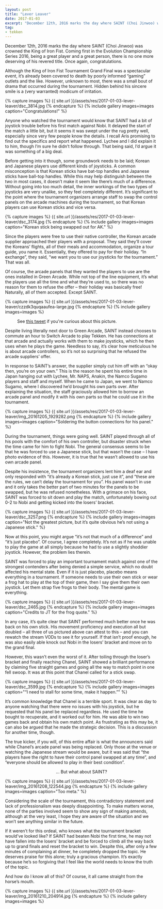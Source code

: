 ```yaml
---
layout: post
title: "Lever Leaver"
date: 2017-01-03
excerpt: "December 12th, 2016 marks the day where SAINT (Choi Jinwoo) was crowned the King of Iron Fist. But hidden behind his sincere smile is a (very warranted) modicum of irritation."
tag:
- tekken
---
```


December 12th, 2016 marks the day where SAINT (Choi Jinwoo) was crowned the King of Iron Fist. Coming first in the Evolution Championship Series 2016, being a great player and a great person, there is no one more deserving of his revered title. Once again, congratulations.

Although the King of Iron Fist Tournament Grand Final was a spectacular event, it’s already been covered to death by poorly informed “gaming” outlets and the like. However, unknown to most, there was a small bout of drama that occurred during the tournament. Hidden behind his sincere smile is a (very warranted) modicum of irritation.

{% capture images %}
    {{ site.url }}/assets/res/2017-01-03-lever-leaver/dsc_3814.jpg
{% endcapture %}
{% include gallery images=images caption="Congratulations!" %}

Anyone who watched the tournament would know that SAINT had a bit of joystick trouble before his first match against Nobi. It delayed the start of the match a little bit, but it seems it was swept under the rug pretty well, especially since very few people know the details. I recall Aris promising to find out the specifics and report what happened. Lychee and I did explain it to him, though I’m sure he didn’t follow through. That being said, I’d argue it was something of a big deal.

Before getting into it though, some groundwork needs to be laid; Korean and Japanese players use different kinds of joysticks. A common misconception is that Korean sticks have bat-top handles and Japanese sticks have ball-top handles. While this may help distinguish between the two in most cases, it doesn’t make it seem like there’s much of a difference. Without going into too much detail, the inner workings of the two types of joysticks are very unalike, so they feel completely different. It’s significant to the point where the tournament organizers arrange staff to swap the control panels on the arcade machines during the tournament, so that Korean players can use Korean sticks and vice versa.

{% capture images %}
    {{ site.url }}/assets/res/2017-01-03-lever-leaver/dsc_3174.jpg
{% endcapture %}
{% include gallery images=images caption="Korean stick being swapped out for AK." %}

Since the players were free to use their native controller, the Korean arcade supplier approached their players with a proposal. They said they’ll cover the Koreans’ flights, all of their meals and accommodation, organize a tour guide, you name it. Essentially, they offered to pay for their holiday. “In exchange”, they said, “we want you to use our joysticks for the tournament.” That was all.

Of course, the arcade panels that they wanted the players to use are the ones installed in Green Arcade. While not top of the line equipment, it’s what the players use all the time and what they’re used to, so there was no reason for them to refuse the offer – their holiday was basically free! Naturally, all of them accepted. Except SAINT.

{% capture images %}
    {{ site.url }}/assets/res/2017-01-03-lever-leaver/czzdk3quqaaufea-large.jpg
{% endcapture %}
{% include gallery images=images %}
<figure>
  <figcaption>See <a href="https://twitter.com/DCSUe0kR863VWP5/status/807936086680842240">this tweet</a> if you're curious about this picture.</figcaption>
</figure>

Despite living literally next door to Green Arcade, SAINT instead chooses to commute an hour to Switch Arcade to play Tekken. He has connections at that arcade and actually works with them to make joysticks, which he then uses when he plays the game. Needless to say, it’s clear how meticulous he is about arcade controllers, so it’s not so surprising that he refused the arcade suppliers’ offer.

In response to SAINT’s answer, the supplier simply cut him off with an “okay then, you’re on your own.” This is the reason he spent his entire time in Japan hanging out with Lychee, Mr. NAPS, Anakin, the Namco Sugamo players and staff and myself. When he came to Japan, we went to Namco Sugamo, where I discovered he’d brought his own parts over. After explaining the situation, the staff graciously allowed him to borrow an arcade panel and modify it with his own parts so that he could use it in the tournament.

{% capture images %}
    {{ site.url }}/assets/res/2017-01-03-lever-leaver/img_20161205_1929282.png
{% endcapture %}
{% include gallery images=images caption="Soldering the button connections for his panel." %}

During the tournament, things were going well. SAINT played through all of his pools with the comfort of his own controller, but disaster struck when the time came for him to fight Nobi. The general consensus seems to be that he was forced to use a Japanese stick, but that wasn’t the case – I have photo evidence of this. However, it is true that he wasn’t allowed to use his own arcade panel.

Despite his insistence, the tournament organizers lent him a deaf ear and only responded with “it’s already a Korean stick, just use it”, and “these are the rules, we can’t delay the tournament for you”. His panel wasn’t in use and it only takes the better part of two minutes for the panels to be swapped, but he was refused nonetheless. With a grimace on his face, SAINT was forced to sit down and play the match, unfortunately bowing out 0-2 to Nobi and getting kicked into the losers’ bracket.

{% capture images %}
    {{ site.url }}/assets/res/2017-01-03-lever-leaver/dsc_3257.png
{% endcapture %}
{% include gallery images=images caption="Not the greatest picture, but it’s quite obvious he’s not using a Japanese stick." %}

Now at this point, you might argue “it’s not that much of a difference” and “it’s just placebo”. Of course, I agree completely. It’s not as if he was unable to play the game at all simply because he had to use a slightly shoddier joystick. However, the problem lies therein.

SAINT was forced to play an important tournament match against one of the strongest contenders after being denied a simple service, which no doubt affected his mental state. Even if it is just placebo, placebo means everything in a tournament. If someone needs to use their own stick or wear a frog hat to play at the top of their game, then I say give them their own joystick. Let them strap five frogs to their body. The mental game is everything.

{% capture images %}
    {{ site.url }}/assets/res/2017-01-03-lever-leaver/dsc_2465.jpg
{% endcapture %}
{% include gallery images=images caption="Credits to JT for the frog quote." %}

In any case, it’s quite clear that SAINT performed much better once he was back on his own stick. His movement proficiency and execution all but doubled – all three of us pictured above can attest to this – and you can rewatch the stream VODs to see it for yourself. If that isn’t proof enough, he was also easily able knock out Nobi in the losers’ bracket and move on to the grand final.

However, this wasn’t even the worst of it. After toiling through the loser’s bracket and finally reaching Chanel, SAINT showed a brilliant performance by claiming five straight games and going all the way to match point in one fell swoop. It was at this point that Chanel called for a stick swap.

{% capture images %}
    {{ site.url }}/assets/res/2017-01-03-lever-leaver/dsc_3599.jpg
{% endcapture %}
{% include gallery images=images caption="“I need to stall for some time, make it happen.”" %}

It’s common knowledge that Chanel is a terrible sport. It was clear as day to anyone watching that there were no issues with his joystick, but he requested that his panel be replaced regardless. He used the time he bought to recuperate, and it worked out for him. He was able to win two games back and obtain his own match point. As frustrating as this may be, it can also be argued that he made the strategic decision. This is a discussion for another time, though.

The true kicker, if you will, of this entire affair is what the announcers said while Chanel’s arcade panel was being replaced. Only those at the venue or watching the Japanese stream would be aware, but it was said that “the players have the right to have their control panel swapped at any time”, and “everyone should be allowed to play in their best condition”.

<p align="center">
…
But what about SAINT?
</p>

{% capture images %}
    {{ site.url }}/assets/res/2017-01-03-lever-leaver/img_20161208_122544.jpg
{% endcapture %}
{% include gallery images=images caption="Too meta." %}

Considering the scale of the tournament, this contradictory statement and lack of professionalism was deeply disappointing. To make matters worse, none of the parties involved seem to show any sign of making amends, although at the very least, I hope they are aware of the situation and we won’t see anything similar in the future.

If it weren’t for this ordeal, who knows what the tournament bracket would’ve looked like? If SAINT had beaten Nobi the first time, he may not have fallen into the losers’ bracket and be forced to climb all the way back up to grand finals and reset the bracket to win. Despite this, after only a few minutes of complaining at dinner, he completely dropped the topic. He deserves praise for this alone; truly a gracious champion. It’s exactly because he’s so forgiving that I feel like the world needs to know the truth of the topic.

And how do I know all of this? Of course, it all came straight from the horse’s mouth.

{% capture images %}
    {{ site.url }}/assets/res/2017-01-03-lever-leaver/img_20161210_204914.jpg
{% endcapture %}
{% include gallery images=images %}